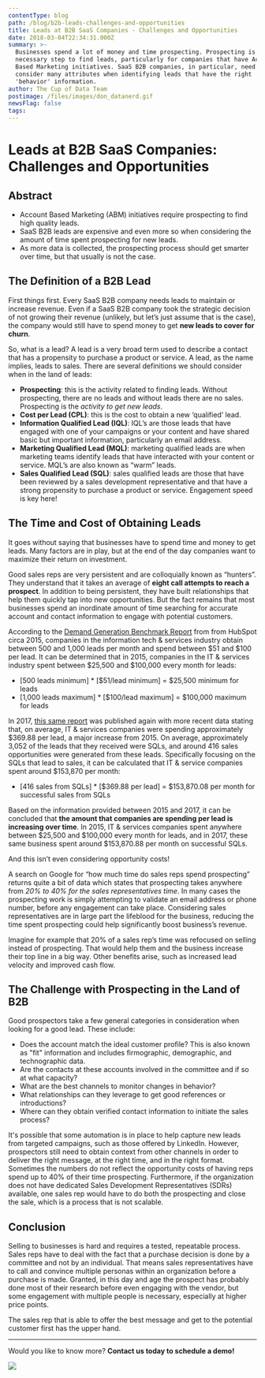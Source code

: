 ```yaml
---
contentType: blog
path: /blog/b2b-leads-challenges-and-opportunities
title: Leads at B2B SaaS Companies - Challenges and Opportunities
date: 2018-03-04T22:34:31.000Z
summary: >-
  Businesses spend a lot of money and time prospecting. Prospecting is a
  necessary step to find leads, particularly for companies that have Account
  Based Marketing initiatives. SaaS B2B companies, in particular, need to
  consider many attributes when identifying leads that have the right 'fit' and
  'behavior' information.
author: The Cup of Data Team
postimage: /files/images/don_datanerd.gif
newsFlag: false
tags:
---
```

# Leads at B2B SaaS Companies: Challenges and Opportunities

## Abstract

* Account Based Marketing (ABM) initiatives require prospecting to find high quality leads.
* SaaS B2B leads are expensive and even more so when considering the amount of time spent prospecting for new leads.
* As more data is collected, the prospecting process should get smarter over time, but that usually is not the case.

## The Definition of a B2B Lead

First things first. Every SaaS B2B company needs leads to maintain or increase revenue. Even if a SaaS B2B company took the strategic decision of not growing their revenue (unlikely, but let’s just assume that is the case), the company would still have to spend money to get **new leads to cover for churn**.

So, what is a lead? A lead is a very broad term used to describe a contact that has a propensity to purchase a product or service. A lead, as the name implies, leads to sales. There are several definitions we should consider when in the land of leads:

* **Prospecting**: this is the activity related to finding leads. Without prospecting, there are no leads and without leads there are no sales. Prospecting is the *activity to get new leads*.
* **Cost per Lead (CPL)**: this is the cost to obtain a new ‘qualified’ lead.
* **Information Qualified Lead (IQL)**: IQL’s are those leads that have engaged with one of your campaigns or your content and have shared basic but important information, particularly an email address.
* **Marketing Qualified Lead (MQL)**: marketing qualified leads are when marketing teams identify leads that have interacted with your content or service. MQL’s are also known as “warm” leads.
* **Sales Qualified Lead (SQL)**: sales qualified leads are those that have been reviewed by a sales development representative and that have a strong propensity to purchase a product or service. Engagement speed is key here!

## The Time and Cost of Obtaining Leads

It goes without saying that businesses have to spend time and money to get leads. Many factors are in play, but at the end of the day companies want to maximize their return on investment.

Good sales reps are very persistent and are colloquially known as “hunters”. They understand that it takes an average of **eight call attempts to reach a prospect**. In addition to being persistent, they have built relationships that help them quickly tap into new opportunities. But the fact remains that most businesses spend an inordinate amount of time searching for accurate account and contact information to engage with potential customers.

According to the [Demand Generation Benchmark Report](https://cdn2.hubspot.net/hub/53/file-2325837932-pdf/Corporate_Content/Demand-Gen-Benchmarks-Report-Final.pdf) from from HubSpot circa 2015, companies in the information tech & services industry obtain between 500 and 1,000 leads per month and spend between $51 and $100 per lead. It can be determined that in 2015, companies in the IT & services industry spent between $25,500 and $100,000 every month for leads:

* \[500 leads minimum] * \[$51/lead minimum] = $25,500 minimum for leads
* \[1,000 leads maximum] * \[$100/lead maximum] = $100,000 maximum for leads

In 2017, [this same report](https://cdn2.hubspot.net/hubfs/53/2017%20Demand%20Generation%20Benchmark%20Report.pdf) was published again with more recent data stating that, on average, IT & services companies were spending approximately $369.88 per lead, a major increase from 2015. On average, approximately 3,052 of the leads that they received were SQLs, and around 416 sales opportunities were generated from these leads. Specifically focusing on the SQLs that lead to sales, it can be calculated that IT & service companies spent around $153,870 per month:

* \[416 sales from SQLs] * \[$369.88 per lead] = $153,870.08 per month for successful sales from SQLs

Based on the information provided between 2015 and 2017, it can be concluded that **the amount that companies are spending per lead is increasing over time**. In 2015, IT & services companies spent anywhere between $25,500 and $100,000 every month for leads, and in 2017, these same business spent around $153,870.88 per month on successful SQLs.

And this isn’t even considering opportunity costs!

A search on Google for “how much time do sales reps spend prospecting” returns quite a bit of data which states that prospecting takes anywhere from *20% to 40% for the sales representatives time*. In many cases the prospecting work is simply attempting to validate an email address or phone number, before any engagement can take place. Considering sales representatives are in large part the lifeblood for the business, reducing the time spent prospecting could help significantly boost business’s revenue.

Imagine for example that 20% of a sales rep’s time was refocused on selling instead of prospecting. That would help them and the business increase their top line in a big way. Other benefits arise, such as increased lead velocity and improved cash flow.

## The Challenge with Prospecting in the Land of B2B

Good prospectors take a few general categories in consideration when looking for a good lead. These include:

- Does the account match the ideal customer profile? This is also known as "fit" information and includes firmographic, demographic, and technographic data.
- Are the contacts at these accounts involved in the committee and if so at what capacity?
- What are the best channels to monitor changes in behavior?
- What relationships can they leverage to get good references or introductions?
- Where can they obtain verified contact information to initiate the sales process?

It's possible that some automation is in place to help capture new leads from targeted campaigns, such as those offered by LinkedIn. However, prospectors still need to obtain context from other channels in order to deliver the right message, at the right time, and in the right format. Sometimes the numbers do not reflect the opportunity costs of having reps spend up to 40% of their time prospecting. Furthermore, if the organization does not have dedicated Sales Development Representatives (SDRs) available, one sales rep would have to do both the prospecting and close the sale, which is a process that is not scalable.

## Conclusion

Selling to businesses is hard and requires a tested, repeatable process. Sales reps have to deal with the fact that a purchase decision is done by a committee and not by an individual. That means sales representatives have to call and convince multiple personas within an organization before a purchase is made. Granted, in this day and age the prospect has probably done most of their research before even engaging with the vendor, but some engagement with multiple people is necessary, especially at higher price points.

The sales rep that is able to offer the best message and get to the potential customer first has the upper hand.

- - -

Would you like to know more? **Contact us today to schedule a demo!**


[![](/files/images/button_schedule-a-demo.png)](https://www.cupofdata.com/onboard?utm_source=blog&utm_medium=cta&utm_campaign=demo)

